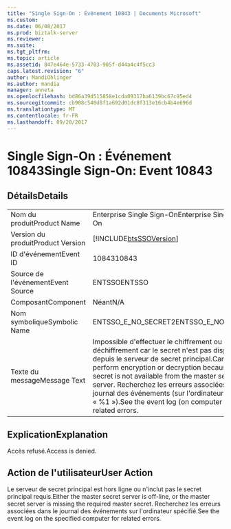 ```yaml
---
title: "Single Sign-On : Événement 10843 | Documents Microsoft"
ms.custom: 
ms.date: 06/08/2017
ms.prod: biztalk-server
ms.reviewer: 
ms.suite: 
ms.tgt_pltfrm: 
ms.topic: article
ms.assetid: 847e464e-5733-4703-905f-d44a4c4f5cc3
caps.latest.revision: "6"
author: MandiOhlinger
ms.author: mandia
manager: anneta
ms.openlocfilehash: bd86a39d515858e1cda09317ba6139bc67c95ed4
ms.sourcegitcommit: cb908c540d8f1a692d01dc8f313e16cb4b4e696d
ms.translationtype: MT
ms.contentlocale: fr-FR
ms.lasthandoff: 09/20/2017
---
```

# <a name="single-sign-on-event-10843"></a><span data-ttu-id="cc3cc-102">Single Sign-On : Événement 10843</span><span class="sxs-lookup"><span data-stu-id="cc3cc-102">Single Sign-On: Event 10843</span></span>
## <a name="details"></a><span data-ttu-id="cc3cc-103">Détails</span><span class="sxs-lookup"><span data-stu-id="cc3cc-103">Details</span></span>  
  
|||  
|-|-|  
|<span data-ttu-id="cc3cc-104">Nom du produit</span><span class="sxs-lookup"><span data-stu-id="cc3cc-104">Product Name</span></span>|<span data-ttu-id="cc3cc-105">Enterprise Single Sign-On</span><span class="sxs-lookup"><span data-stu-id="cc3cc-105">Enterprise Single Sign-On</span></span>|  
|<span data-ttu-id="cc3cc-106">Version du produit</span><span class="sxs-lookup"><span data-stu-id="cc3cc-106">Product Version</span></span>|[!INCLUDE[btsSSOVersion](../includes/btsssoversion-md.md)]|  
|<span data-ttu-id="cc3cc-107">ID d'événement</span><span class="sxs-lookup"><span data-stu-id="cc3cc-107">Event ID</span></span>|<span data-ttu-id="cc3cc-108">10843</span><span class="sxs-lookup"><span data-stu-id="cc3cc-108">10843</span></span>|  
|<span data-ttu-id="cc3cc-109">Source de l'événement</span><span class="sxs-lookup"><span data-stu-id="cc3cc-109">Event Source</span></span>|<span data-ttu-id="cc3cc-110">ENTSSO</span><span class="sxs-lookup"><span data-stu-id="cc3cc-110">ENTSSO</span></span>|  
|<span data-ttu-id="cc3cc-111">Composant</span><span class="sxs-lookup"><span data-stu-id="cc3cc-111">Component</span></span>|<span data-ttu-id="cc3cc-112">Néant</span><span class="sxs-lookup"><span data-stu-id="cc3cc-112">N/A</span></span>|  
|<span data-ttu-id="cc3cc-113">Nom symbolique</span><span class="sxs-lookup"><span data-stu-id="cc3cc-113">Symbolic Name</span></span>|<span data-ttu-id="cc3cc-114">ENTSSO_E_NO_SECRET2</span><span class="sxs-lookup"><span data-stu-id="cc3cc-114">ENTSSO_E_NO_SECRET2</span></span>|  
|<span data-ttu-id="cc3cc-115">Texte du message</span><span class="sxs-lookup"><span data-stu-id="cc3cc-115">Message Text</span></span>|<span data-ttu-id="cc3cc-116">Impossible d'effectuer le chiffrement ou le déchiffrement car le secret n'est pas disponible depuis le serveur de secret principal.</span><span class="sxs-lookup"><span data-stu-id="cc3cc-116">Cannot perform encryption or decryption because the secret is not available from the master secret server.</span></span> <span data-ttu-id="cc3cc-117">Recherchez les erreurs associées dans le journal des événements (sur l'ordinateur « %1 »).</span><span class="sxs-lookup"><span data-stu-id="cc3cc-117">See the event log (on computer ‘%1’) for related errors.</span></span>|  
  
## <a name="explanation"></a><span data-ttu-id="cc3cc-118">Explication</span><span class="sxs-lookup"><span data-stu-id="cc3cc-118">Explanation</span></span>  
 <span data-ttu-id="cc3cc-119">Accès refusé.</span><span class="sxs-lookup"><span data-stu-id="cc3cc-119">Access is denied.</span></span>  
  
## <a name="user-action"></a><span data-ttu-id="cc3cc-120">Action de l'utilisateur</span><span class="sxs-lookup"><span data-stu-id="cc3cc-120">User Action</span></span>  
 <span data-ttu-id="cc3cc-121">Le serveur de secret principal est hors ligne ou n'inclut pas le secret principal requis.</span><span class="sxs-lookup"><span data-stu-id="cc3cc-121">Either the master secret server is off-line, or the master secret server is missing the required master secret.</span></span> <span data-ttu-id="cc3cc-122">Recherchez les erreurs associées dans le journal des événements sur l'ordinateur spécifié.</span><span class="sxs-lookup"><span data-stu-id="cc3cc-122">See the event log on the specified computer for related errors.</span></span>
